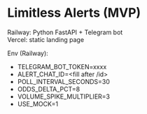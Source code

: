 # Limitless Alerts (MVP)
Railway: Python FastAPI + Telegram bot  
Vercel: static landing page

Env (Railway):
- TELEGRAM_BOT_TOKEN=xxxx
- ALERT_CHAT_ID=<fill after /id>
- POLL_INTERVAL_SECONDS=30
- ODDS_DELTA_PCT=8
- VOLUME_SPIKE_MULTIPLIER=3
- USE_MOCK=1
